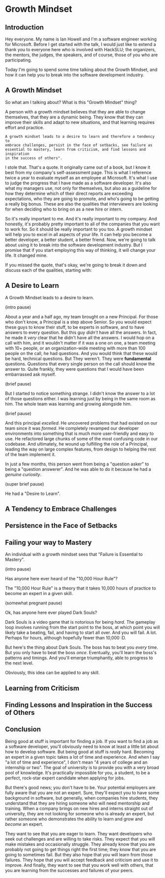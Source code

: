 # Growth Mindset

## Introduction

Hey everyone. My name is Ian Howell and I'm a software engineer working for
Microsoft. Before I get started with the talk, I would just like to extend a
thank you to everyone here who is involved with HackSLU; the organizers, the
mentors, the judges, the speakers, and of course, those of you who are
participating.

Today I'm going to spend some time talking about the Growth Mindset, and how it
can help you to break into the software development industry.

## A Growth Mindset

So what am I talking about? What is this "Growth Mindset" thing?

A person with a growth mindset believes that they are able to change themselves,
that they are a dynamic being. They know that they can improve their skills and
adapt to new situations, and that learning requires effort and practice.

    A growth mindset leads to a desire to learn and therefore a tendency to
    embrace challenges, persist in the face of setbacks, see failure as
    essential to mastery, learn from criticism, and find lessons and inspiration
    in the success of others".

I stole that. That's a quote. It originally came out of a book, but I know it
best from my company's self-assessment page. This is what I reference twice a
year to evaluate myself as an employee at Microsoft. It's what I use to judge
the progress that I have made as a software developer. It's also what my
managers use, not only for themselves, but also as a guideline for how they
determine which of their direct reports are exceeding expectations, who they are
going to promote, and who's going to be getting a really big bonus. These are
also the qualities that interviewers are looking for when deciding who to bring
on as a new hire or intern.

So it's really important to me. And it's really important to my company. And
honestly, it's probably pretty important to all of the companies that you want
to work for. So it should be really important to you too. A growth mindset will
help you to excel in all aspects of your life. It can help you become a better
developer, a better student, a better friend. Now, we're going to talk about
using it to break into the software development industry. But I promise that if
you start employing this way of thinking, it will change your life. It changed
mine.

If you missed the quote, that's okay, we're going to break it down and discuss
each of the qualities, starting with:

## A Desire to Learn

A Growth Mindset leads to a desire to learn.

(intro pause)

About a year and a half ago, my team brought on a new Principal. For those who
don't know, a Principal is a step above Senior. So you would expect these guys
to know their stuff, to be experts in software, and to have answers to every
question. But this guy *didn't* have all the answers. In fact, he made it *very*
clear that he didn't have all the answers. I would hop on a call with him, and
it wouldn't matter if it was a one on one, a team meeting with 10+ people, or an
organization-wide meeting with more than 100 people on the call, he had
questions. And you would think that these would be hard, technical questions.
But They weren't. They were **fundamental** questions. Questions that every
single person on the call should know the answer to. Quite frankly, they were
questions that I would have been embarrassed ask myself.

(brief pause)

But I started to notice something strange. I didn't know the answer to a lot of
those questions either. I was learning just by being in the same room as him.
The whole team was learning and growing alongside him.

(brief pause)

And this principal *excelled*. He uncovered problems that had existed on our
team since it was *formed*. He completely revamped our developer environments
into something that is much more user-friendly and easy to use. He refactored
large chunks of some of the most confusing code in our codebase. And ultimately,
he wound up fulfilling the role of a Principal, leading the way on large complex
features, from design to helping the rest of the team implement it.

In just a few months, this person went from being a "question asker" to being a
"question answerer". And he was able to do it because he had a *genuine
curiosity*.

(super brief pause)

He had a "Desire to Learn".

## A Tendency to Embrace Challenges

## Persistence in the Face of Setbacks

## Failing your way to Mastery

An individual with a growth mindset sees that "Failure is Essential to Mastery".

(intro pause)

Has anyone here ever heard of the "10,000 Hour Rule"?

The "10,000 Hour Rule" is a theory that it takes 10,000 hours of practice to
become an expert in a given skill.

(somewhat pregnant pause)

Ok, has anyone here ever played Dark Souls?

Dark Souls is a video game that is notorious for being *hard*. The gameplay loop
involves running from the start point to the boss, at which point you will
likely take a beating, fail, and having to start all over. And you will fail. A
lot. Perhaps for hours, although hopefully fewer than 10,000 :D.

But here's the thing about Dark Souls. The boss has to beat you *every* time.
But you only have to beat the boss *once*. Eventually, you'll learn the boss's
patterns and timings. And you'll emerge triumphantly, able to progress to the
next level.

Obviously, this idea can be applied to any skill.

## Learning from Criticism

## Finding Lessons and Inspiration in the Success of Others

## Conclusion

Being good at stuff is important for finding a job. If you want to find a job as
a software developer, you'll obviously need to know at least a little bit about
how to develop software. But being good at stuff is *really* hard. Becoming an
expert in a given topic takes a lot of time and experience. And when I say "a
lot of time and experience", I don't mean "4 years of college and an internship
or two". The goal of university is to provide you with a very broad pool of
knowledge. It's practically impossible for you, a student, to be a perfect,
rock-star expert candidate when applying for jobs.

But there's good news; you don't have to be. Your potential employers are fully
aware that you are not an expert. Sure, they'll expect you to have some
background in software, but generally, when companies hire students, they
understand that they are hiring someone who will need mentorship and training.
When a company brings on new hires and interns straight out of university, they
are not looking for someone who is already an expert, but rather someone who
demonstrates the ability to learn and grow and *become* an expert.

They want to see that you are eager to learn. They want developers who seek out
challenges and are willing to take risks. They expect that you will make
mistakes and occasionally struggle. They already know that you are probably not
going to get things right the first time; they know that you are going to
sometimes fail. But they also hope that you will learn from those failures. They
hope that you will accept feedback and criticism and use it to improve. And
finally, they want to see that you work well with others, that you are learning
from the successes and failures of your peers.

<!-- Software development is a moving target.  -->
